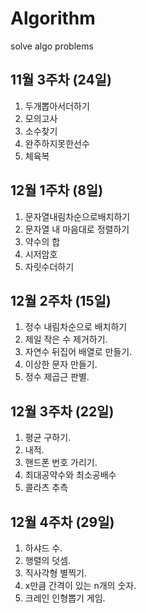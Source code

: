 # Algorithm

solve algo problems

## 11월 3주차 (24일)

1. 두개뽑아서더하기
2. 모의고사
3. 소수찾기
4. 완주하지못한선수
5. 체육복

## 12월 1주차 (8일)

1. 문자열내림차순으로배치하기
2. 문자열 내 마음대로 정렬하기
3. 약수의 합
4. 시저암호
5. 자릿수더하기

## 12월 2주차 (15일)

1. 정수 내림차순으로 배치하기
2. 제일 작은 수 제거하기.
3. 자연수 뒤집어 배열로 만들기.
4. 이상한 문자 만들기.
5. 정수 제곱근 판별.

## 12월 3주차 (22일)

1. 평균 구하기.
2. 내적.
3. 핸드폰 번호 가리기.
4. 최대공약수와 최소공배수
5. 콜라츠 추측

## 12월 4주차 (29일)

1. 하샤드 수.
2. 행렬의 덧셈.
3. 직사각형 별찍기.
4. x만큼 간격이 있는 n개의 숫자.
5. 크레인 인형뽑기 게임.
